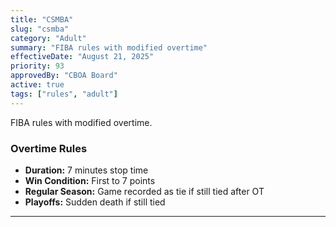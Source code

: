 ```yaml
---
title: "CSMBA"
slug: "csmba"
category: "Adult"
summary: "FIBA rules with modified overtime"
effectiveDate: "August 21, 2025"
priority: 93
approvedBy: "CBOA Board"
active: true
tags: ["rules", "adult"]
---
```



FIBA rules with modified overtime.

### Overtime Rules
- **Duration:** 7 minutes stop time
- **Win Condition:** First to 7 points
- **Regular Season:** Game recorded as tie if still tied after OT
- **Playoffs:** Sudden death if still tied

---
